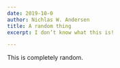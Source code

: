 ```yaml
---
date: 2019-10-0
author: Nichlas W. Andersen
title: A random thing
excerpt: I don’t know what this is!

---
```

This is completely random.
